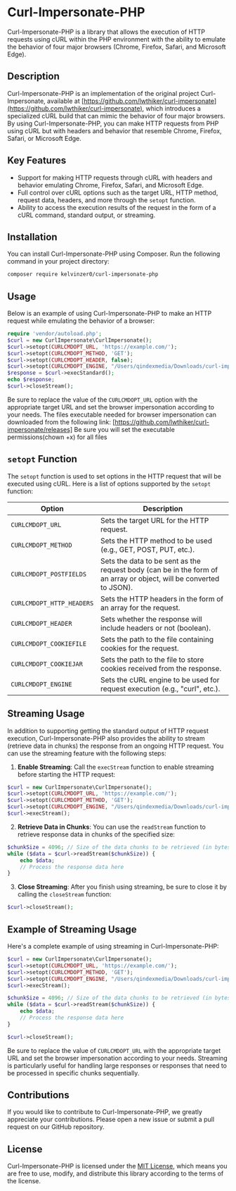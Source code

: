 # Curl-Impersonate-PHP

Curl-Impersonate-PHP is a library that allows the execution of HTTP requests using cURL within the PHP environment with the ability to emulate the behavior of four major browsers (Chrome, Firefox, Safari, and Microsoft Edge).

## Description

Curl-Impersonate-PHP is an implementation of the original project Curl-Impersonate, available at [https://github.com/lwthiker/curl-impersonate](https://github.com/lwthiker/curl-impersonate), which introduces a specialized cURL build that can mimic the behavior of four major browsers. By using Curl-Impersonate-PHP, you can make HTTP requests from PHP using cURL but with headers and behavior that resemble Chrome, Firefox, Safari, or Microsoft Edge.

## Key Features

- Support for making HTTP requests through cURL with headers and behavior emulating Chrome, Firefox, Safari, and Microsoft Edge.
- Full control over cURL options such as the target URL, HTTP method, request data, headers, and more through the `setopt` function.
- Ability to access the execution results of the request in the form of a cURL command, standard output, or streaming.

## Installation

You can install Curl-Impersonate-PHP using Composer. Run the following command in your project directory:

```bash
composer require kelvinzer0/curl-impersonate-php
```

## Usage

Below is an example of using Curl-Impersonate-PHP to make an HTTP request while emulating the behavior of a browser:

```php
require 'vendor/autoload.php';
$curl = new CurlImpersonate\CurlImpersonate();
$curl->setopt(CURLCMDOPT_URL, 'https://example.com/');
$curl->setopt(CURLCMDOPT_METHOD, 'GET');
$curl->setopt(CURLCMDOPT_HEADER, false);
$curl->setopt(CURLCMDOPT_ENGINE, "/Users/qindexmedia/Downloads/curl-impersonate-v0.5.4.x86_64-macos/curl_safari15_3");
$response = $curl->execStandard();
echo $response;
$curl->closeStream();
```

Be sure to replace the value of the `CURLCMDOPT_URL` option with the appropriate target URL and set the browser impersonation according to your needs. The files executable needed for browser impersonation can downloaded from the following link: [https://github.com/lwthiker/curl-impersonate/releases]
Be sure you will set the executable permissions(chown +x) for all files

## `setopt` Function

The `setopt` function is used to set options in the HTTP request that will be executed using cURL. Here is a list of options supported by the `setopt` function:

| Option                         | Description                                                                                             |
|--------------------------------|---------------------------------------------------------------------------------------------------------|
| `CURLCMDOPT_URL`               | Sets the target URL for the HTTP request.                                                               |
| `CURLCMDOPT_METHOD`            | Sets the HTTP method to be used (e.g., GET, POST, PUT, etc.).                                            |
| `CURLCMDOPT_POSTFIELDS`        | Sets the data to be sent as the request body (can be in the form of an array or object, will be converted to JSON). |
| `CURLCMDOPT_HTTP_HEADERS`      | Sets the HTTP headers in the form of an array for the request.                                          |
| `CURLCMDOPT_HEADER`            | Sets whether the response will include headers or not (boolean).                                        |
| `CURLCMDOPT_COOKIEFILE`        | Sets the path to the file containing cookies for the request.                                            |
| `CURLCMDOPT_COOKIEJAR`         | Sets the path to the file to store cookies received from the response.                                   |
| `CURLCMDOPT_ENGINE`            | Sets the cURL engine to be used for request execution (e.g., "curl", etc.).                    |

## Streaming Usage

In addition to supporting getting the standard output of HTTP request execution, Curl-Impersonate-PHP also provides the ability to stream (retrieve data in chunks) the response from an ongoing HTTP request. You can use the streaming feature with the following steps:

1. **Enable Streaming**: Call the `execStream` function to enable streaming before starting the HTTP request:

```php
$curl = new CurlImpersonate\CurlImpersonate();
$curl->setopt(CURLCMDOPT_URL, 'https://example.com/');
$curl->setopt(CURLCMDOPT_METHOD, 'GET');
$curl->setopt(CURLCMDOPT_ENGINE, "/Users/qindexmedia/Downloads/curl-impersonate-v0.5.4.x86_64-macos/curl_safari15_3");
$curl->execStream();
```

2. **Retrieve Data in Chunks**: You can use the `readStream` function to retrieve response data in chunks of the specified size:

```php
$chunkSize = 4096; // Size of the data chunks to be retrieved (in bytes)
while ($data = $curl->readStream($chunkSize)) {
    echo $data;
    // Process the response data here
}
```

3. **Close Streaming**: After you finish using streaming, be sure to close it by calling the `closeStream` function:

```php
$curl->closeStream();
```

## Example of Streaming Usage

Here's a complete example of using streaming in Curl-Impersonate-PHP:

```php
$curl = new CurlImpersonate\CurlImpersonate();
$curl->setopt(CURLCMDOPT_URL, 'https://example.com/');
$curl->setopt(CURLCMDOPT_METHOD, 'GET');
$curl->setopt(CURLCMDOPT_ENGINE, "/Users/qindexmedia/Downloads/curl-impersonate-v0.5.4.x86_64-macos/curl_safari15_3");
$curl->execStream();

$chunkSize = 4096; // Size of the data chunks to be retrieved (in bytes)
while ($data = $curl->readStream($chunkSize)) {
    echo $data;
    // Process the response data here
}

$curl->closeStream();
```

Be sure to replace the value of `CURLCMDOPT_URL` with the appropriate target URL and set the browser impersonation according to your needs. Streaming is particularly useful for handling large responses or responses that need to be processed in specific chunks sequentially.

## Contributions

If you would like to contribute to Curl-Impersonate-PHP, we greatly appreciate your contributions. Please open a new issue or submit a pull request on our GitHub repository.

## License

Curl-Impersonate-PHP is licensed under the [MIT License](LICENSE), which means you are free to use, modify, and distribute this library according to the terms of the license.
